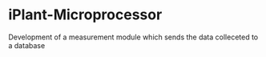 # iPlant-Microprocessor
Development of a measurement module which sends the data colleceted to a database
